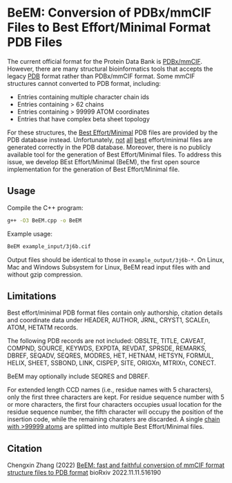 # BeEM: Conversion of PDBx/mmCIF Files to Best Effort/Minimal Format PDB Files #

The current official format for the Protein Data Bank is [PDBx/mmCIF](https://mmcif.wwpdb.org/). However, there are many structural bioinformatics tools that accepts the legacy [PDB](http://www.wwpdb.org/documentation/file-format-content/format33/v3.3.html) format rather than PDBx/mmCIF format. Some mmCIF structures cannot converted to PDB format, including:

* Entries containing multiple character chain ids
* Entries containing > 62 chains
* Entries containing > 99999 ATOM coordinates
* Entries that have complex beta sheet topology

For these structures, the [Best Effort/Minimal](https://www.rcsb.org/docs/general-help/structures-without-legacy-pdb-format-files) PDB files are provided by the PDB database instead. Unfortunately, [not](https://www.rcsb.org/structure/7NWG) [all](https://www.rcsb.org/structure/7NWH) [best](https://www.rcsb.org/structure/7NWI) effort/minimal files are generated correctly in the PDB database. Moreover, there is no publicly available tool for the generation of Best Effort/Minimal files. To address this issue, we develop BEst Effort/Minimal (BeEM), the first open source implementation for the generation of Best Effort/Minimal file.

## Usage ##
Compile the C++ program:
```bash
g++ -O3 BeEM.cpp -o BeEM
```
Example usage:
```bash
BeEM example_input/3j6b.cif
```
Output files should be identical to those in ``example_output/3j6b-*``.
On Linux, Mac and Windows Subsystem for Linux, BeEM read input files with and without gzip compression.

## Limitations ##
Best effort/minimal PDB format files contain only authorship, citation details and coordinate data under HEADER, AUTHOR, JRNL, CRYST1, SCALEn, ATOM, HETATM records.

The following PDB records are not included: OBSLTE, TITLE, CAVEAT, COMPND, SOURCE, KEYWDS, EXPDTA, REVDAT, SPRSDE, REMARKS, DBREF, SEQADV, SEQRES, MODRES, HET, HETNAM, HETSYN, FORMUL, HELIX, SHEET, SSBOND, LINK, CISPEP, SITE, ORIGXn, MTRIXn, CONECT.

BeEM may optionally include SEQRES and DBREF.

For extended length CCD names (i.e., residue names with 5 characters), only the first three characters are kept. For residue sequence number with 5 or more characters, the first four characters occupies usual location for the residue sequence number, the fifth character will occupy the position of the insertion code, while the remaining charaters are discarded. A single [chain with >99999 atoms](https://www.rcsb.org/structure/4V5X) are splitted into multiple Best Effort/Minimal files.

## Citation ##
Chengxin Zhang (2022)
[BeEM: fast and faithful conversion of mmCIF format structure files to PDB format](https://doi.org/10.1101/2022.11.11.516190)
bioRxiv 2022.11.11.516190
